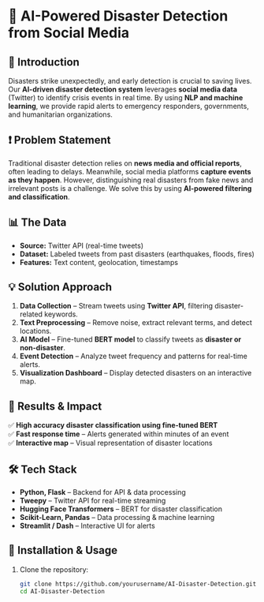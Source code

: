 # 🚨 AI-Powered Disaster Detection from Social Media

## 📌 Introduction
Disasters strike unexpectedly, and early detection is crucial to saving lives. Our **AI-driven disaster detection system** leverages **social media data** (Twitter) to identify crisis events in real time. By using **NLP and machine learning**, we provide rapid alerts to emergency responders, governments, and humanitarian organizations.

## ❗ Problem Statement
Traditional disaster detection relies on **news media and official reports**, often leading to delays. Meanwhile, social media platforms **capture events as they happen**. However, distinguishing real disasters from fake news and irrelevant posts is a challenge. We solve this by using **AI-powered filtering and classification**.

## 📊 The Data
- **Source:** Twitter API (real-time tweets)  
- **Dataset:** Labeled tweets from past disasters (earthquakes, floods, fires)  
- **Features:** Text content, geolocation, timestamps  

## 💡 Solution Approach
1. **Data Collection** – Stream tweets using **Twitter API**, filtering disaster-related keywords.  
2. **Text Preprocessing** – Remove noise, extract relevant terms, and detect locations.  
3. **AI Model** – Fine-tuned **BERT model** to classify tweets as **disaster or non-disaster**.  
4. **Event Detection** – Analyze tweet frequency and patterns for real-time alerts.  
5. **Visualization Dashboard** – Display detected disasters on an interactive map.  

## 🚀 Results & Impact
✅ **High accuracy disaster classification using fine-tuned BERT**  
✅ **Fast response time** – Alerts generated within minutes of an event  
✅ **Interactive map** – Visual representation of disaster locations  

## 🛠️ Tech Stack
- **Python, Flask** – Backend for API & data processing  
- **Tweepy** – Twitter API for real-time streaming  
- **Hugging Face Transformers** – BERT for disaster classification  
- **Scikit-Learn, Pandas** – Data processing & machine learning  
- **Streamlit / Dash** – Interactive UI for alerts  

## 📂 Installation & Usage
1. Clone the repository:  
   ```bash
   git clone https://github.com/yourusername/AI-Disaster-Detection.git
   cd AI-Disaster-Detection

